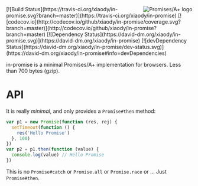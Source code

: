 <a href="https://promisesaplus.com/">
    <img src="https://promisesaplus.com/assets/logo-small.png" alt="Promises/A+ logo"
        title="Promises/A+ 1.1 compliant" align="right" />
</a>
[![Build Status](https://travis-ci.org/xiaody/in-promise.svg?branch=master)](https://travis-ci.org/xiaody/in-promise)
[![codecov.io](http://codecov.io/github/xiaody/in-promise/coverage.svg?branch=master)](http://codecov.io/github/xiaody/in-promise?branch=master)
[![Dependency Status](https://david-dm.org/xiaody/in-promise.svg)](https://david-dm.org/xiaody/in-promise)
[![devDependency Status](https://david-dm.org/xiaody/in-promise/dev-status.svg)](https://david-dm.org/xiaody/in-promise#info=devDependencies)

in-promise is a minimal Promises/A+ implementation for browsers.
Less than 700 bytes (gzip).


# API
It is really _minimal_, and only provides a `Promise#then` method:

```js
var p1 = new Promise(function (res, rej) {
  setTimeout(function () {
    res('Hello Promise')
  }, 100)
})
var p2 = p1.then(function (value) {
  console.log(value) // Hello Promise
})
```

This is no `Promise#catch` or `Promise.all` or `Promise.race` or ...
Just `Promise#then`.
